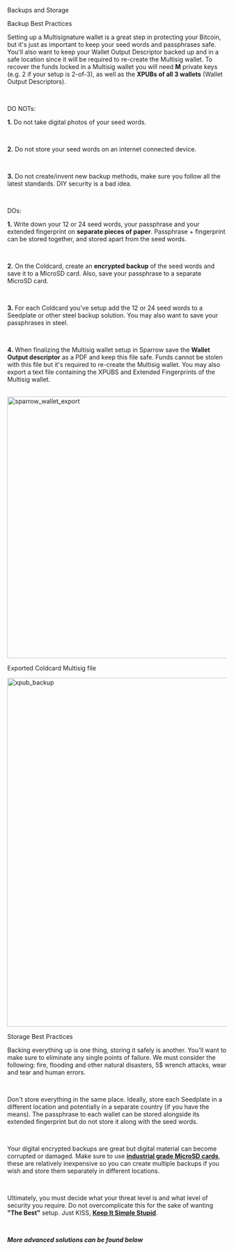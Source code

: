 Backups and Storage

<p class="text-lg pb-4 font-semibold">Backup Best Practices</p>

Setting up a Multisignature wallet is a great step in protecting your Bitcoin, 
but it's just as important to keep your seed words and passphrases safe. You'll also want to keep your Wallet Output Descriptor 
backed up and in a safe location since it will be required to re-create the Multisig wallet.
To recover the funds locked in a Multisig wallet you will need **M** private keys (e.g. 2 if your setup is 2-of-3), as well as the **XPUBs of all 3 wallets**
(Wallet Output Descriptors).

<br>


<p class="text-lg pb-2 font-semibold">DO NOTs:</p>

**1\.** Do not take digital photos of your seed words.

<br>

**2\.** Do not store your seed words on an internet connected device.

<br>

**3\.** Do not create/invent new backup methods, make sure you follow all the latest standards. DIY security is a bad idea.

<br>

<p class="text-lg pb-2 font-semibold">DOs:</p>

**1\.** Write down your 12 or 24 seed words, your passphrase and your extended fingerprint on **separate pieces of paper**. 
        Passphrase + fingerprint can be stored together, and stored apart from the seed words.

<br>

**2\.** On the Coldcard, create an **encrypted backup** of the seed words and save it to a MicroSD card. Also, save your passphrase to a separate MicroSD card. 

<br>

**3\.** For each Coldcard you've setup add the 12 or 24 seed words to a Seedplate or other steel backup solution. You may also want to save your passphrases in steel. 

<br>

**4\.** When finalizing the Multisig wallet setup in Sparrow save the **Wallet Output descriptor** as a PDF and keep this file safe. 
        Funds cannot be stolen with this file but it's required to re-create the Multisig wallet.
        You may also export a text file containing the XPUBS and Extended Fingerprints of the Multisig wallet.

<br>

<a href="./../../../sparrow_wallet_export.png" target="_blank">
    <img id="sparrow_wallet_export" src="./../../../sparrow_wallet_export.png" alt="sparrow_wallet_export" width="600"/> 
</a>

<br>

<p class="text-md pb-2 font-semibold">Exported Coldcard Multisig file</p>

<a href="./../../../wehodlbtc_xpub_backup.png" target="_blank">
    <img id="xpub_backup" src="./../../../wehodlbtc_xpub_backup.png" alt="xpub_backup" width="800"/> 
</a>

<br>

<p class="text-lg pb-2 font-semibold">Storage Best Practices</p>

Backing everything up is one thing, storing it safely is another. You'll want to make sure to eliminate any single points of failure.
We must consider the following: fire, flooding and other natural disasters, 5$ wrench attacks, wear and tear and human errors. 

<br>

Don't store everything in the same place. Ideally, store each Seedplate in a different location and potentially in a separate country (if you have the means).
The passphrase to each wallet can be stored alongside its extended fingerprint but do not store it along with the seed words. 

<br>

Your digital encrypted backups are great but digital material can become corrupted or damaged. Make sure to use 
**<a class="text-[#8cb4ff] underline-offset-auto font-semibold" href="https://store.coinkite.com/store/microsd-cc">industrial grade MicroSD cards<a>**, these are relatively inexpensive 
so you can create multiple backups if you wish and store them separately in different locations.

<br>

Ultimately, you must decide what your threat level is and what level of security you require.
Do not overcomplicate this for the sake of wanting **"The Best"** setup. Just KISS, **<a class="text-[#8cb4ff] underline-offset-auto font-semibold" href="https://en.wikipedia.org/wiki/KISS_principle">Keep It Simple Stupid<a>**.

<br>

***More advanced solutions can be found below***


